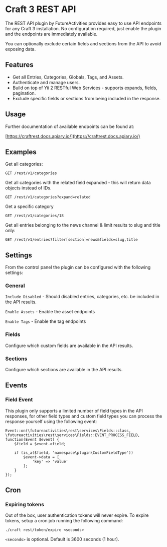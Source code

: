 # Craft 3 REST API

The REST API plugin by FutureActivities provides easy to use API endpoints for any Craft 3 installation. No configuration required, 
just enable the plugin and the endpoints are immediately available.

You can optionally exclude certain fields and sections from the API to avoid exposing data.

## Features

- Get all Entries, Categories, Globals, Tags, and Assets.
- Authenticate and manage users.
- Build on top of Yii 2 RESTful Web Services - supports expands, fields, pagination.
- Exclude specific fields or sections from being included in the response.

## Usage

Further documentation of available endpoints can be found at:

[https://craftrest.docs.apiary.io/](https://craftrest.docs.apiary.io/)

## Examples

Get all categories:

    GET /rest/v1/categories
    
Get all categories with the related field expanded - this will return data objects instead of IDs.

    GET /rest/v1/categories?expand=related

Get a specific category

    GET /rest/v1/categories/18

Get all entries belonging to the news channel & limit results to slug and title only:

    GET /rest/v1/entries?filter[section]=news&fields=slug,title

## Settings

From the control panel the plugin can be configured with the following settings:

### General

`Include Disabled` - Should disabled entries, categories, etc. be included in the API results.

`Enable Assets` - Enable the asset endpoints

`Enable Tags` - Enable the tag endpoints

### Fields

Configure which custom fields are available in the API results.

### Sections

Configure which sections are available in the API results.

## Events

### Field Event

This plugin only supports a limited number of field types in the API responses, for other field
types and custom field types you can process the response yourself using the following event:

    Event::on(\futureactivities\rest\services\Fields::class, \futureactivities\rest\services\Fields::EVENT_PROCESS_FIELD, function(Event $event) {
        $field = $event->field;
        
        if (is_a($field, 'namespace\plugin\CustomFieldType'))
            $event->data = [
                'key' => 'value'   
            ];
        }
    });

## Cron

### Expiring tokens

Out of the box, user authentication tokens will never expire. To expire tokens, setup a cron job running
the following command:

    ./craft rest/token/expire <seconds>
    
`<seconds>` is optional. Default is 3600 seconds (1 hour).